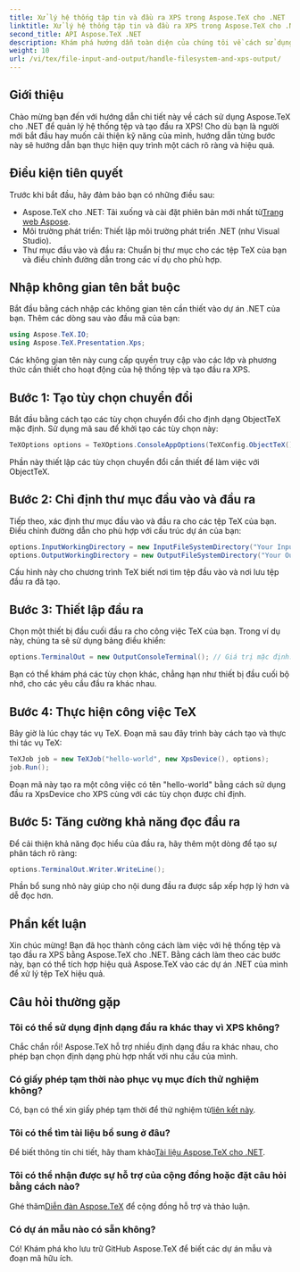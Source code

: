 ```yaml
---
title: Xử lý hệ thống tập tin và đầu ra XPS trong Aspose.TeX cho .NET
linktitle: Xử lý hệ thống tập tin và đầu ra XPS trong Aspose.TeX cho .NET
second_title: API Aspose.TeX .NET
description: Khám phá hướng dẫn toàn diện của chúng tôi về cách sử dụng Aspose.TeX cho .NET để xử lý hệ thống tệp và tạo đầu ra XPS. Hướng dẫn từng bước này bao gồm mọi thứ từ thiết lập môi trường của bạn đến thực hiện tác vụ TeX.
weight: 10
url: /vi/tex/file-input-and-output/handle-filesystem-and-xps-output/
---
```

## Giới thiệu

Chào mừng bạn đến với hướng dẫn chi tiết này về cách sử dụng Aspose.TeX cho .NET để quản lý hệ thống tệp và tạo đầu ra XPS! Cho dù bạn là người mới bắt đầu hay muốn cải thiện kỹ năng của mình, hướng dẫn từng bước này sẽ hướng dẫn bạn thực hiện quy trình một cách rõ ràng và hiệu quả.

## Điều kiện tiên quyết

Trước khi bắt đầu, hãy đảm bảo bạn có những điều sau:

-  Aspose.TeX cho .NET: Tải xuống và cài đặt phiên bản mới nhất từ[Trang web Aspose](https://releases.aspose.com/tex/net/).
- Môi trường phát triển: Thiết lập môi trường phát triển .NET (như Visual Studio).
- Thư mục đầu vào và đầu ra: Chuẩn bị thư mục cho các tệp TeX của bạn và điều chỉnh đường dẫn trong các ví dụ cho phù hợp.

## Nhập không gian tên bắt buộc

Bắt đầu bằng cách nhập các không gian tên cần thiết vào dự án .NET của bạn. Thêm các dòng sau vào đầu mã của bạn:

```csharp
using Aspose.TeX.IO;
using Aspose.TeX.Presentation.Xps;
```

Các không gian tên này cung cấp quyền truy cập vào các lớp và phương thức cần thiết cho hoạt động của hệ thống tệp và tạo đầu ra XPS.

## Bước 1: Tạo tùy chọn chuyển đổi

Bắt đầu bằng cách tạo các tùy chọn chuyển đổi cho định dạng ObjectTeX mặc định. Sử dụng mã sau để khởi tạo các tùy chọn này:

```csharp
TeXOptions options = TeXOptions.ConsoleAppOptions(TeXConfig.ObjectTeX());
```

Phần này thiết lập các tùy chọn chuyển đổi cần thiết để làm việc với ObjectTeX.

## Bước 2: Chỉ định thư mục đầu vào và đầu ra

Tiếp theo, xác định thư mục đầu vào và đầu ra cho các tệp TeX của bạn. Điều chỉnh đường dẫn cho phù hợp với cấu trúc dự án của bạn:

```csharp
options.InputWorkingDirectory = new InputFileSystemDirectory("Your Input Directory");
options.OutputWorkingDirectory = new OutputFileSystemDirectory("Your Output Directory");
```

Cấu hình này cho chương trình TeX biết nơi tìm tệp đầu vào và nơi lưu tệp đầu ra đã tạo.

## Bước 3: Thiết lập đầu ra

Chọn một thiết bị đầu cuối đầu ra cho công việc TeX của bạn. Trong ví dụ này, chúng ta sẽ sử dụng bảng điều khiển:

```csharp
options.TerminalOut = new OutputConsoleTerminal(); // Giá trị mặc định. Chỉ định tùy ý.
```

Bạn có thể khám phá các tùy chọn khác, chẳng hạn như thiết bị đầu cuối bộ nhớ, cho các yêu cầu đầu ra khác nhau.

## Bước 4: Thực hiện công việc TeX

Bây giờ là lúc chạy tác vụ TeX. Đoạn mã sau đây trình bày cách tạo và thực thi tác vụ TeX:

```csharp
TeXJob job = new TeXJob("hello-world", new XpsDevice(), options);
job.Run();
```

Đoạn mã này tạo ra một công việc có tên "hello-world" bằng cách sử dụng đầu ra XpsDevice cho XPS cùng với các tùy chọn được chỉ định.

## Bước 5: Tăng cường khả năng đọc đầu ra

Để cải thiện khả năng đọc hiểu của đầu ra, hãy thêm một dòng để tạo sự phân tách rõ ràng:

```csharp
options.TerminalOut.Writer.WriteLine();
```

Phần bổ sung nhỏ này giúp cho nội dung đầu ra được sắp xếp hợp lý hơn và dễ đọc hơn.

## Phần kết luận

Xin chúc mừng! Bạn đã học thành công cách làm việc với hệ thống tệp và tạo đầu ra XPS bằng Aspose.TeX cho .NET. Bằng cách làm theo các bước này, bạn có thể tích hợp hiệu quả Aspose.TeX vào các dự án .NET của mình để xử lý tệp TeX hiệu quả.

## Câu hỏi thường gặp

### Tôi có thể sử dụng định dạng đầu ra khác thay vì XPS không?

Chắc chắn rồi! Aspose.TeX hỗ trợ nhiều định dạng đầu ra khác nhau, cho phép bạn chọn định dạng phù hợp nhất với nhu cầu của mình.

### Có giấy phép tạm thời nào phục vụ mục đích thử nghiệm không?

 Có, bạn có thể xin giấy phép tạm thời để thử nghiệm từ[liên kết này](https://purchase.conholdate.com/temporary-license/).

### Tôi có thể tìm tài liệu bổ sung ở đâu?

 Để biết thông tin chi tiết, hãy tham khảo[Tài liệu Aspose.TeX cho .NET](https://reference.aspose.com/tex/net/).

### Tôi có thể nhận được sự hỗ trợ của cộng đồng hoặc đặt câu hỏi bằng cách nào?

 Ghé thăm[Diễn đàn Aspose.TeX](https://forum.aspose.com/c/tex/47) để cộng đồng hỗ trợ và thảo luận.

### Có dự án mẫu nào có sẵn không?

Có! Khám phá kho lưu trữ GitHub Aspose.TeX để biết các dự án mẫu và đoạn mã hữu ích.
